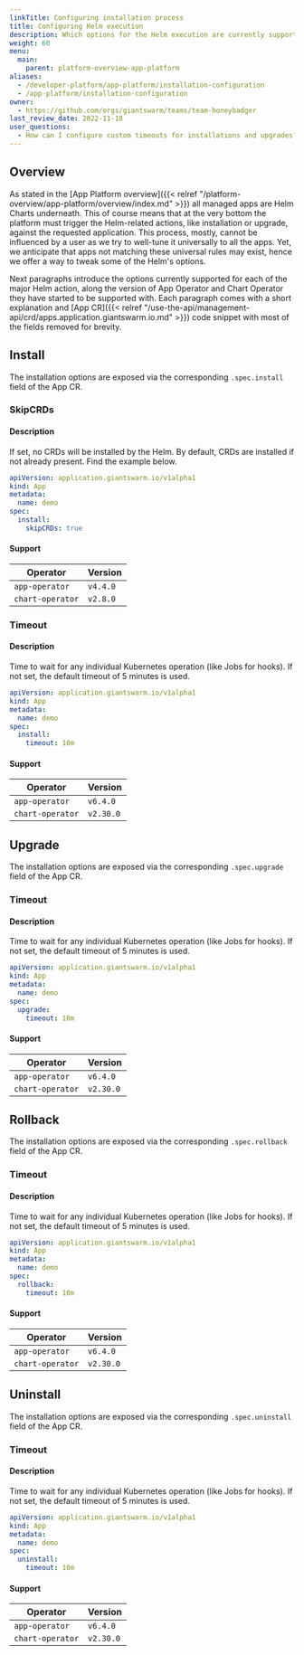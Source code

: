 ```yaml
---
linkTitle: Configuring installation process
title: Configuring Helm execution
description: Which options for the Helm execution are currently supported by the App Platform.
weight: 60
menu:
  main:
    parent: platform-overview-app-platform
aliases:
  - /developer-platform/app-platform/installation-configuration
  - /app-platform/installation-configuration
owner:
  - https://github.com/orgs/giantswarm/teams/team-honeybadger
last_review_date: 2022-11-18
user_questions:
  - How can I configure custom timeouts for installations and upgrades?
---
```


## Overview

As stated in the [App Platform overview]({{< relref "/platform-overview/app-platform/overview/index.md" >}}) all managed apps are
Helm Charts underneath. This of course means that at the very bottom the platform must trigger the Helm-related
actions, like installation or upgrade, against the requested application. This process, mostly, cannot be
influenced by a user as we try to well-tune it universally to all the apps. Yet, we anticipate that apps not
matching these universal rules may exist, hence we offer a way to tweak some of the Helm's options.

Next paragraphs introduce the options currently supported for each of the major Helm action, along the version of
App Operator and Chart Operator they have started to be supported with. Each paragraph comes with a short
explanation and [App CR]({{< relref "/use-the-api/management-api/crd/apps.application.giantswarm.io.md" >}}) code snippet with most of the fields removed for brevity.

## Install

The installation options are exposed via the corresponding `.spec.install` field of the App CR.

### SkipCRDs

#### Description

If set, no CRDs will be installed by the Helm. By default, CRDs are installed if not already present. Find the
example below.

```yaml
apiVersion: application.giantswarm.io/v1alpha1
kind: App
metadata:
  name: demo
spec:
  install:
    skipCRDs: true
```

#### Support

| Operator         | Version  |
| ---------------- | -------- |
| `app-operator`   | `v4.4.0` |
| `chart-operator` | `v2.8.0` |

### Timeout

#### Description

Time to wait for any individual Kubernetes operation (like Jobs for hooks). If not set, the default timeout of
5 minutes is used.

```yaml
apiVersion: application.giantswarm.io/v1alpha1
kind: App
metadata:
  name: demo
spec:
  install:
    timeout: 10m
```

#### Support

| Operator         | Version   |
| ---------------- | --------- |
| `app-operator`   | `v6.4.0`  |
| `chart-operator` | `v2.30.0` |

## Upgrade

The installation options are exposed via the corresponding `.spec.upgrade` field of the App CR.

### Timeout

#### Description

Time to wait for any individual Kubernetes operation (like Jobs for hooks). If not set, the default timeout of
5 minutes is used.

```yaml
apiVersion: application.giantswarm.io/v1alpha1
kind: App
metadata:
  name: demo
spec:
  upgrade:
    timeout: 10m
```

#### Support

| Operator         | Version   |
| ---------------- | --------- |
| `app-operator`   | `v6.4.0`  |
| `chart-operator` | `v2.30.0` |

## Rollback

The installation options are exposed via the corresponding `.spec.rollback` field of the App CR.

### Timeout

#### Description

Time to wait for any individual Kubernetes operation (like Jobs for hooks). If not set, the default timeout of
5 minutes is used.

```yaml
apiVersion: application.giantswarm.io/v1alpha1
kind: App
metadata:
  name: demo
spec:
  rollback:
    timeout: 10m
```

#### Support

| Operator         | Version   |
| ---------------- | --------- |
| `app-operator`   | `v6.4.0`  |
| `chart-operator` | `v2.30.0` |

## Uninstall

The installation options are exposed via the corresponding `.spec.uninstall` field of the App CR.

### Timeout

#### Description

Time to wait for any individual Kubernetes operation (like Jobs for hooks). If not set, the default timeout of
5 minutes is used.

```yaml
apiVersion: application.giantswarm.io/v1alpha1
kind: App
metadata:
  name: demo
spec:
  uninstall:
    timeout: 10m
```

#### Support

| Operator         | Version   |
| ---------------- | --------- |
| `app-operator`   | `v6.4.0`  |
| `chart-operator` | `v2.30.0` |
